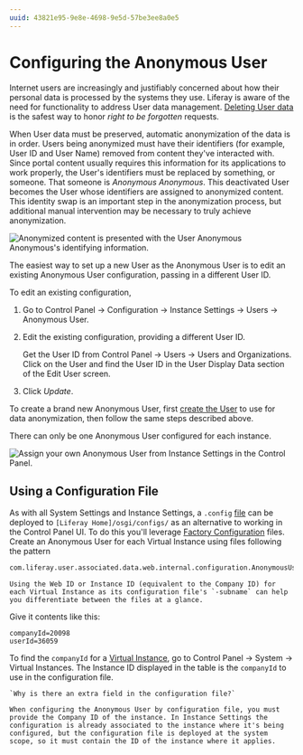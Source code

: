 ```yaml
---
uuid: 43821e95-9e8e-4698-9e5d-57be3ee8a0e5
---
```

# Configuring the Anonymous User

Internet users are increasingly and justifiably concerned about how their personal data is processed by the systems they use. Liferay is aware of the need for functionality to address User data management. [Deleting User data](./sanitizing-user-data.md#the-personal-data-erasure-screen) is the safest way to honor _right to be forgotten_ requests.

When User data must be preserved, automatic anonymization of the data is in order. Users being anonymized must have their identifiers (for example, User ID and User Name) removed from content they've interacted with. Since portal content usually requires this information for its applications to work properly, the User's identifiers must be replaced by something, or someone. That someone is *Anonymous Anonymous*. This deactivated User becomes the User whose identifiers are assigned to anonymized content. This identity swap is an important step in the anonymization process, but additional manual intervention may be necessary to truly achieve anonymization.

![Anonymized content is presented with the User Anonymous Anonymous's identifying information.](./configuring-the-anonymous-user/images/01.png)

The easiest way to set up a new User as the Anonymous User is to edit an existing Anonymous User configuration, passing in a different User ID. 

To edit an existing configuration,

1. Go to Control Panel &rarr; Configuration &rarr; Instance Settings &rarr; Users &rarr; Anonymous User.

1. Edit the existing configuration, providing a different User ID.

   Get the User ID from Control Panel &rarr; Users &rarr; Users and Organizations. Click on the User and find the User ID in the User Display Data section of the Edit User screen.

1. Click *Update*.

To create a brand new Anonymous User, first [create the User](../users/adding-and-managing-users.md) to use for data anonymization, then follow the same steps described above.

There can only be one Anonymous User configured for each instance.

![Assign your own Anonymous User from Instance Settings in the Control Panel.](./configuring-the-anonymous-user/images/02.png)

## Using a Configuration File

As with all System Settings and Instance Settings, a `.config` [file](../../system-administration/configuring-liferay/configuration-files-and-factories/using-configuration-files.md) can be deployed to `[Liferay Home]/osgi/configs/` as an alternative to working in the Control Panel UI. To do this you'll leverage [Factory Configuration](../../system-administration/configuring-liferay/configuration-files-and-factories/using-factory-configuration.md) files. Create an Anonymous User for each Virtual Instance using files following the pattern

```bash
com.liferay.user.associated.data.web.internal.configuration.AnonymousUserConfiguration.scoped-[uniqueId].config
```

```{tip}
Using the Web ID or Instance ID (equivalent to the Company ID) for each Virtual Instance as its configuration file's `-subname` can help you differentiate between the files at a glance.
```

Give it contents like this:

```properties
companyId=20098
userId=36059
```

To find the `companyId` for a [Virtual Instance](../../system-administration/configuring-liferay/virtual-instances.md), go to Control Panel &rarr; System &rarr; Virtual Instances. The Instance ID displayed in the table is the `companyId` to use in the configuration file.

```{note}
`Why is there an extra field in the configuration file?`

When configuring the Anonymous User by configuration file, you must provide the Company ID of the instance. In Instance Settings the configuration is already associated to the instance where it's being configured, but the configuration file is deployed at the system scope, so it must contain the ID of the instance where it applies.
```
